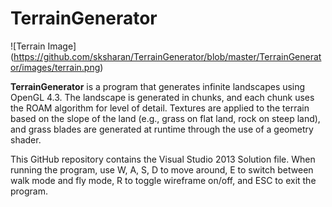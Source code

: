 # TerrainGenerator
![Terrain Image]
(https://github.com/sksharan/TerrainGenerator/blob/master/TerrainGenerator/images/terrain.png)

**TerrainGenerator** is a program that generates infinite landscapes using OpenGL 4.3. The landscape is generated in chunks, and each chunk uses the ROAM algorithm for level of detail. Textures are applied to the terrain based on the slope of the land (e.g., grass on flat land, rock on steep land), and grass blades are generated at runtime through the use of a geometry shader.

This GitHub repository contains the Visual Studio 2013 Solution file. When running the program, use W, A, S, D to move around, E to switch between walk mode and fly mode, R to toggle wireframe on/off, and ESC to exit the program.

